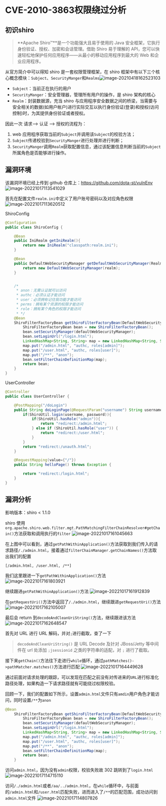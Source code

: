 # CVE-2010-3863权限绕过分析

## 初识shiro

> **Apache Shiro™**是一个功能强大且易于使用的 Java 安全框架，它执行身份验证、授权、加密和会话管理。借助 Shiro 易于理解的 API，您可以快速轻松地保护任何应用程序——从最小的移动应用程序到最大的 Web 和企业应用程序。

从官方简介中可以得知 shiro 是一套权限管理框架，在 shiro 框架中有以下三个核心概念模块：`Subject`、`SecurityManger`和`Realms`![image-20210418162523103](images/image-20210418162523103.png)

- `Subject`：当前正在执行的用户
- `SecurityManger`：安全管理器，管理所有用户的操作，是 shiro 架构的核心
- `Realm`：封装数据源，充当 shiro 与应用程序安全数据之间的桥梁，当需要与安全相关的数据(如用户帐户)进行实际交互以执行身份验证(登录)和授权(访问控制)时，为其提供身份验证或者授权。

因此一次 请求--> 认证 --> 授权的流程为：

1. web 应用程序获取当前的`Subject`并调用该`Subject`的校验方法；
2. `Subject`传递校验到`SecurityManger`进行处理并进行判断；
3. `SecurityManger`调用`Realm`获取配置信息，通过该配置信息判断当前的`Subject`所属角色是否能够进行操作。

## 漏洞环境

该漏洞环境已经上传到 github 仓库上：https://github.com/dota-st/vulnEnv
![image-20221017113541029](images/image-20221017113541029.png)

首先在配置文件`realm.ini`中定义了用户账号密码以及对应角色权限
![image-20221017113620512](images/image-20221017113620512.png)

ShiroConfig
```java
@Configuration
public class ShiroConfig {

    @Bean
    public IniRealm getIniRealm(){
        return new IniRealm("classpath:realm.ini");
    }

    @Bean
    public DefaultWebSecurityManager getDefaultWebSecurityManager(Realm realm){
        return new DefaultWebSecurityManager(realm);
    }


    /*
     * anon：无需认证就可以访问
     * authc：必须认证才能访问
     * user：必须拥有记住我功能才能访问
     * perms：拥有某个资源的权限才能访问
     * role：拥有某个角色的权限才能访问
     * */
    @Bean
    ShiroFilterFactoryBean getShiroFilterFactoryBean(DefaultWebSecurityManager defaultWebSecurityManager) {
        ShiroFilterFactoryBean bean = new ShiroFilterFactoryBean();
        bean.setSecurityManager(defaultWebSecurityManager);
        bean.setLoginUrl("/login.html");
        LinkedHashMap<String, String> map = new LinkedHashMap<String, String>();
        map.put("/admin.html", "authc, roles[admin]");
        map.put("/user.html", "authc, roles[user]");
        map.put("/**", "anon");
        bean.setFilterChainDefinitionMap(map);
        return bean;
    }
}
```

UserController
```java
@Controller
public class UserController {

    @PostMapping("/doLogin")
    public String doLoginPage(@RequestParam("username") String username, @RequestParam("password") String password, @RequestParam(name="rememberme", defaultValue="") String rememberMe){
        if(ShiroUtil.login(username, password)){
            if(ShiroUtil.hasRole("admin")){
                return "redirect:/admin.html";
            } else if (ShiroUtil.hasRole("user")) {
                return "redirect:/user.html";
            }
        }
        return "redirect:/unauth.html";
    }

    @RequestMapping(value={"/"})
    public String helloPage() throws Exception {

        return "redirect:/login.html";
    }
}
```

## 漏洞分析

影响版本：shiro < 1.1.0

shiro 使用`org.apache.shiro.web.filter.mgt.PathMatchingFilterChainResolver#getChain()`方法获取和调用执行的`filter`
![image-20221017161045663](images/image-20221017161045663.png)

在上图中可以看到，通过`getPathWithinApplication()`方法获取到我们传入的请求路径`/./admin.html`，接着通过`filterChainManager.getChainNames()`方法取出我们的配置
```
[/admin.html, /user.html, /**]
```

我们这里跟进一下`getPathWithinApplication()`方法
![image-20221017161803921](images/image-20221017161803921.png)

继续跟进`getPathWithinApplication()`方法
![image-20221017161912839](images/image-20221017161912839.png)

在`getRequestUri()`方法中返回了`/./admin.html`，继续跟进`getRequestUri()`方法
![image-20221017162105007](images/image-20221017162105007.png)

最后会 return 到`decodeAndCleanUriString()`方法，继续跟进该方法
![image-20221017162648547](images/image-20221017162648547.png)

首先对 URL 进行 URL 解码，并对`;`进行截取，查了一下

> `decodeAndCleanUriString()` 是 URL Decode 及针对 JBoss/Jetty 等中间件在 url 处添加 `;jsessionid` 之类的字符串的适配，对 `;` 进行了截取。

接下来`getChain()`方法往下走进行`while`循环，通过`pathMatches()->pathMatcher.matches()`方法进行匹配
![image-20221017164449628](images/image-20221017164449628.png)

通过前面对请求处理的跟踪，可以发现在匹配之前没有对传进来的`URL`进行标准化路径处理，如果构造一下请求路径就有可能绕过权限校验。

回顾一下，我们的配置如下所示，设置`admin.html`文件只有`amdin`用户角色才能访问，同时设置`/**`为`anon`

```java
@Bean
    ShiroFilterFactoryBean getShiroFilterFactoryBean(DefaultWebSecurityManager defaultWebSecurityManager) {
        ShiroFilterFactoryBean bean = new ShiroFilterFactoryBean();
        bean.setSecurityManager(defaultWebSecurityManager);
        bean.setLoginUrl("/login.html");
        LinkedHashMap<String, String> map = new LinkedHashMap<String, String>();
        map.put("/admin.html", "authc, roles[admin]");
        map.put("/user.html", "authc, roles[user]");
        map.put("/**", "anon");
        bean.setFilterChainDefinitionMap(map);
        return bean;
    }
```

访问`admin.html`，因为没有`admin`权限，校验失败故 302 跳转到了`login.html`
![image-20221017114715110](images/image-20221017114715110.png)

访问`/./admin.html`或者`/aa/../admin.html`，在`while`循环中，与前面的`/admin.html`和`/user.html`匹配失败，进而进入了`/**`的匹配范围，成功访问到`admin.html`文件
![image-20221017114807826](images/image-20221017114807826.png)